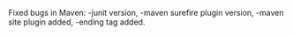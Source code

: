 Fixed bugs in Maven:
-junit version,
-maven surefire plugin version,
-maven site plugin added,
-ending tag </project> added.
